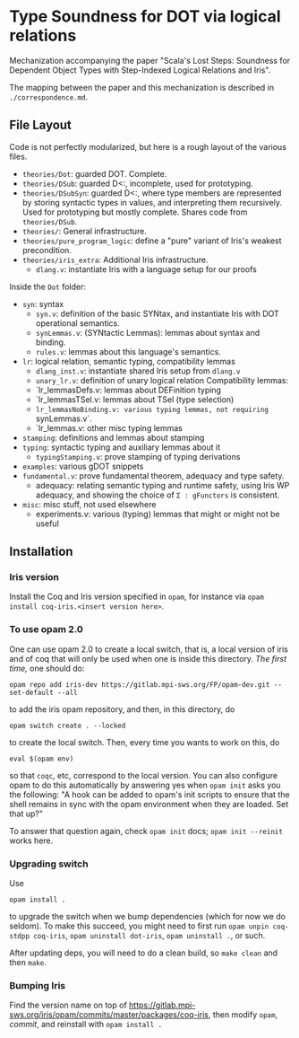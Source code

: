 # Type Soundness for DOT via logical relations

Mechanization accompanying the paper "Scala's Lost Steps: Soundness for
Dependent Object Types with Step-Indexed Logical Relations and Iris".

The mapping between the paper and this mechanization is described in
`./correspondence.md`.

## File Layout

Code is not perfectly modularized, but here is a rough layout of the various files.

* `theories/Dot`: guarded DOT. Complete.
* `theories/DSub`: guarded D<:, incomplete, used for prototyping.
* `theories/DSubSyn`: guarded D<:, where type members are represented by
  storing syntactic types in values, and interpreting them recursively. Used for
  prototyping but mostly complete. Shares code from `theories/DSub`.
* `theories/`: General infrastructure.
* `theories/pure_program_logic`: define a "pure" variant of Iris's weakest
  precondition.
* `theories/iris_extra`: Additional Iris infrastructure.
  - `dlang.v`: instantiate Iris with a language setup for our proofs

Inside the `Dot` folder:
* `syn`: syntax
  - `syn.v`: definition of the basic SYNtax, and instantiate Iris with DOT
    operational semantics.
  - `synLemmas.v`: (SYNtactic Lemmas): lemmas about syntax and binding.
  - `rules.v`: lemmas about this language's semantics.
* `lr`: logical relation, semantic typing, compatibility lemmas
  - `dlang_inst.v`: instantiate shared Iris setup from `dlang.v`
  - `unary_lr.v`: definition of unary logical relation
  Compatibility lemmas:
  - `lr_lemmasDefs.v: lemmas about DEFinition typing
  - `lr_lemmasTSel.v: lemmas about TSel (type selection)
  - `lr_lemmasNoBinding.v: various typing lemmas, not requiring `synLemmas.v`.
  - `lr_lemmas.v: other misc typing lemmas
* `stamping`: definitions and lemmas about stamping
* `typing`: syntactic typing and auxiliary lemmas about it
  - `typingStamping.v`: prove stamping of typing derivations
* `examples`: various gDOT snippets
* `fundamental.v`: prove fundamental theorem, adequacy and type safety.
  - adequacy: relating semantic typing and runtime safety, using Iris WP
    adequacy, and showing the choice of `Σ : gFunctors` is consistent.
* `misc`: misc stuff, not used elsewhere
  - experiments.v: various (typing) lemmas that might or might not be useful

## Installation
### Iris version

Install the Coq and Iris version specified in `opam`, for instance via
`opam install coq-iris.<insert version here>`.

### To use opam 2.0

One can use opam 2.0 to create a local switch, that is, a local version of iris
and of coq that will only be used when one is inside this directory. _The first
time,_ one should do:

```shell
opam repo add iris-dev https://gitlab.mpi-sws.org/FP/opam-dev.git --set-default --all
```

to add the iris opam repository, and then, in this directory, do

```shell
opam switch create . --locked
```

to create the local switch. Then, every time you wants to work on this, do

```shell
eval $(opam env)
```

so that `coqc`, etc, correspond to the local version. You can also configure
opam to do this automatically by answering yes when `opam init` asks you the
following:
"A hook can be added to opam's init scripts to ensure that the shell remains in sync with the opam environment when they are loaded. Set that up?"

To answer that question again, check `opam init` docs; `opam init --reinit`
works here.

### Upgrading switch

Use

```
opam install .
```

to upgrade the switch when we bump dependencies (which for now we do seldom).
To make this succeed, you might need to first run `opam unpin coq-stdpp
coq-iris`, `opam uninstall dot-iris`, `opam uninstall .`, or such.

After updating deps, you will need to do a clean build, so `make clean` and then
`make`.

### Bumping Iris

Find the version name on top of
https://gitlab.mpi-sws.org/iris/opam/commits/master/packages/coq-iris, then
modify `opam`, *commit*, and reinstall with `opam install .`
